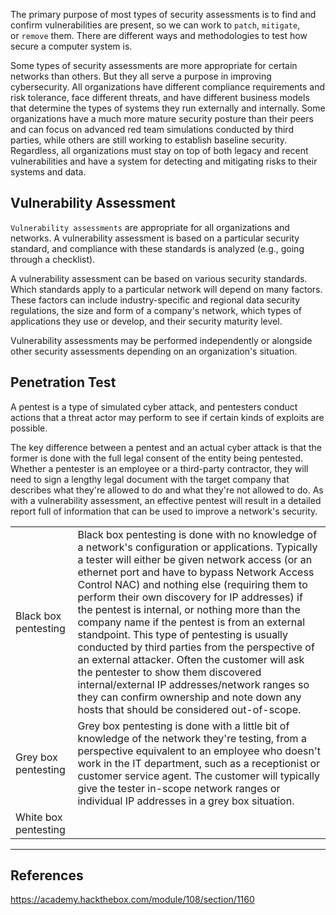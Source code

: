 The primary purpose of most types of security assessments is to find and confirm vulnerabilities are present, so we can work to `patch`, `mitigate`, or `remove` them. There are different ways and methodologies to test how secure a computer system is.

Some types of security assessments are more appropriate for certain networks than others. But they all serve a purpose in improving cybersecurity. All organizations have different compliance requirements and risk tolerance, face different threats, and have different business models that determine the types of systems they run externally and internally. Some organizations have a much more mature security posture than their peers and can focus on advanced red team simulations conducted by third parties, while others are still working to establish baseline security. Regardless, all organizations must stay on top of both legacy and recent vulnerabilities and have a system for detecting and mitigating risks to their systems and data.

## Vulnerability Assessment

`Vulnerability assessments` are appropriate for all organizations and networks. A vulnerability assessment is based on a particular security standard, and compliance with these standards is analyzed (e.g., going through a checklist).

A vulnerability assessment can be based on various security standards. Which standards apply to a particular network will depend on many factors. These factors can include industry-specific and regional data security regulations, the size and form of a company's network, which types of applications they use or develop, and their security maturity level.

Vulnerability assessments may be performed independently or alongside other security assessments depending on an organization's situation.


## Penetration Test

A pentest is a type of simulated cyber attack, and pentesters conduct actions that a threat actor may perform to see if certain kinds of exploits are possible.

The key difference between a pentest and an actual cyber attack is that the former is done with the full legal consent of the entity being pentested. Whether a pentester is an employee or a third-party contractor, they will need to sign a lengthy legal document with the target company that describes what they're allowed to do and what they're not allowed to do. As with a vulnerability assessment, an effective pentest will result in a detailed report full of information that can be used to improve a network's security.

|                      |                                                                                                                                                                                                                                                                                                                                                                                                                                                                                                                                                                                                                                                                                                                                                      |
| -------------------- | ---------------------------------------------------------------------------------------------------------------------------------------------------------------------------------------------------------------------------------------------------------------------------------------------------------------------------------------------------------------------------------------------------------------------------------------------------------------------------------------------------------------------------------------------------------------------------------------------------------------------------------------------------------------------------------------------------------------------------------------------------- |
| Black box pentesting | Black box pentesting is done with no knowledge of a network's configuration or applications. Typically a tester will either be given network access (or an ethernet port and have to bypass Network Access Control NAC) and nothing else (requiring them to perform their own discovery for IP addresses) if the pentest is internal, or nothing more than the company name if the pentest is from an external standpoint. This type of pentesting is usually conducted by third parties from the perspective of an external attacker. Often the customer will ask the pentester to show them discovered internal/external IP addresses/network ranges so they can confirm ownership and note down any hosts that should be considered out-of-scope. |
| Grey box pentesting  | Grey box pentesting is done with a little bit of knowledge of the network they're testing, from a perspective equivalent to an employee who doesn't work in the IT department, such as a receptionist or customer service agent. The customer will typically give the tester in-scope network ranges or individual IP addresses in a grey box situation.                                                                                                                                                                                                                                                                                                                                                                                             |
| White box pentesting |                                                                                                                                                                                                                                                                                                                                                                                                                                                                                                                                                                                                                                                                                                                                                      |


---

## References

https://academy.hackthebox.com/module/108/section/1160